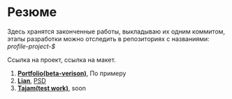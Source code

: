 # Резюме

<p>Здесь хранятся законченные работы, выкладываю их одним коммитом, этапы разработки можно отследить в репозиториях c названиями: <em>profile-project-$</em></p>

Ссылка на проект, ссылка на макет.
<ol>
  <li><strong><a href="https://denisonepiece.github.io/app/index.html">Portfolio(beta-verison)</a></strong>, По примеру</li>
  <li><strong><a href="https://denisonepiece.github.io/lian/index.html">Lian</a></strong>, <a href="https://freebies.fluxes.com/lian-free-portfolio-template/">PSD</a></li>
  <li><strong><a href="https://denisonepiece.github.io/lian/index.html">Tajam(test work)</a></strong>, soon</li>
</ol>
